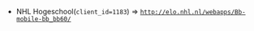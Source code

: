  - NHL Hogeschool(`client_id=1183`) => [`http://elo.nhl.nl/webapps/Bb-mobile-bb_bb60/`](http://elo.nhl.nl/webapps/Bb-mobile-bb_bb60/)
